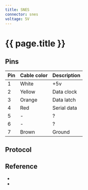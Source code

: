 ```yaml
---
title: SNES
connector: snes
voltage: 5V
---
```


# {{ page.title }}

## Pins

|Pin|Cable color|Description|
|-|------|-|
|1|White |+5v|
|2|Yellow|Data clock|
|3|Orange|Data latch|
|4|Red   |Serial data|
|5|-     |?|
|6|-     |?|
|7|Brown |Ground|

## Protocol

## Reference
- [](http://www.repairfaq.org/REPAIR/F_SNES.html)
- [](https://github.com/rafalgrodzinski/gamepad-adapter)
